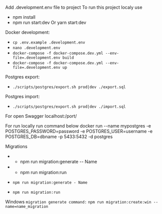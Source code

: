 Add .development.env file to project
To run this project localy use
- npm install 
- npm run start:dev Or yarn start:dev


Docker development:

* `cp .env.example .development.env`
* `nano .development.env`
* `docker-compose -f docker-compose.dev.yml --env-file=.development.env build`
* `docker-compose -f docker-compose.dev.yml --env-file=.development.env up`

Postgres export:

* `./scripts/postgres/export.sh prod|dev ./export.sql`

Postgres import:

* `./scripts/postgres/export.sh prod|dev ./import.sql`

For open Swagger localhost:/port/

For run locally run command below
docker run --name mypostgres -e POSTGRES_PASSWORD=password -e POSTGRES_USER=username -e POSTGRES_DB=dbname -p 5433:5432 -d postgres

Migrations
* - npm run migration:generate -- Name
* - npm run migration:run

* `npm run migration:generate - Name`
* `npm run migration:run`

Windows 
`migration generate command:`
`npm run migration:create:win --name=name_migration`
